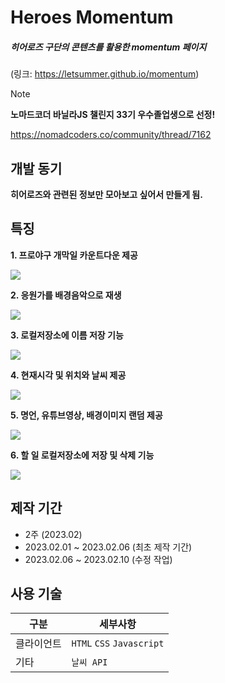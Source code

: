 # Heroes Momentum

##### 히어로즈 구단의 콘텐츠를 활용한 momentum 페이지

(링크: https://letsummer.github.io/momentum)

> [!NOTE]
> **노마드코더 바닐라JS 챌린지 33기 우수졸업생으로 선정!**
> 
> https://nomadcoders.co/community/thread/7162

## 개발 동기
**히어로즈와 관련된 정보만 모아보고 싶어서 만들게 됨.**

## 특징
**1. 프로야구 개막일 카운트다운 제공**

![](https://letsummer.github.io/img/1/1.JPG)

**2. 응원가를 배경음악으로 재생**

![](https://letsummer.github.io/img/1/2.JPG)

**3. 로컬저장소에 이름 저장 기능**

![](https://letsummer.github.io/img/1/3.JPG)

**4. 현재시각 및 위치와 날씨 제공**

![](https://letsummer.github.io/img/1/4.JPG)

**5. 명언, 유튜브영상, 배경이미지 랜덤 제공**

![](https://letsummer.github.io/img/1/5.JPG)

**6. 할 일 로컬저장소에 저장 및 삭제 기능**

![](https://letsummer.github.io/img/1/6.JPG)

## 제작 기간
- 2주 (2023.02)
- 2023.02.01 ~ 2023.02.06 (최초 제작 기간)
- 2023.02.06 ~ 2023.02.10 (수정 작업)

## 사용 기술

| 구분 | 세부사항 |
| --- | --- |
| 클라이언트 | `HTML` `CSS` `Javascript`|
| 기타 | `날씨 API` |

